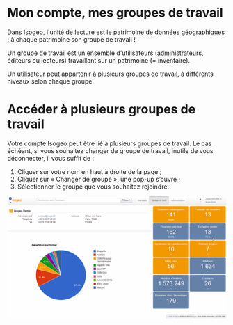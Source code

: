 # Mon compte, mes groupes de travail

Dans Isogeo, l'unité de lecture est le patrimoine de données géographiques : à chaque patrimoine son groupe de travail !

Un groupe de travail est un ensemble d'utilisateurs (administrateurs, éditeurs ou lecteurs) travaillant sur un patrimoine (= inventaire).

Un utilisateur peut appartenir à plusieurs groupes de travail, à différents niveaux selon chaque groupe.

# Accéder à plusieurs groupes de travail

Votre compte Isogeo peut être lié à plusieurs groupes de travail. Le cas échéant, si vous souhaitez changer de groupe de travail, inutile de vous déconnecter, il vous suffit de :

1.	Cliquer sur votre nom en haut à droite de la page ;
2.	Cliquer sur « Changer de groupe », une pop-up s’ouvre ;
3.	Sélectionner le groupe que vous souhaitez rejoindre.

![Changement de groupe](../images/user_switch_group.gif "Changer de groupe")
